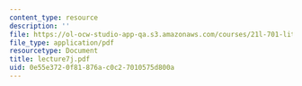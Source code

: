 ```yaml
---
content_type: resource
description: ''
file: https://ol-ocw-studio-app-qa.s3.amazonaws.com/courses/21l-701-literary-interpretation-interpreting-poetry-fall-2003/0e55e3720f81876ac0c27010575d800a_lecture7j.pdf
file_type: application/pdf
resourcetype: Document
title: lecture7j.pdf
uid: 0e55e372-0f81-876a-c0c2-7010575d800a
---
```

